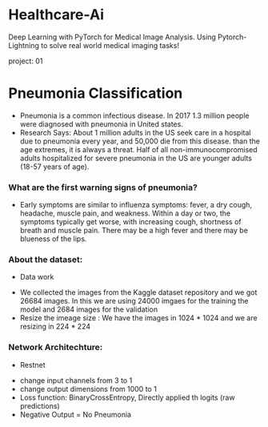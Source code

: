 # Healthcare-Ai

Deep Learning with PyTorch for Medical Image Analysis. Using Pytorch-Lightning to solve real world medical imaging tasks!


project: 01
# Pneumonia Classification 


* Pneumonia is a common infectious disease. In 2017 1.3 million people were diagnosed with pneumonia in United states.
* Research Says: About 1 million adults in the US seek care in a hospital due to pneumonia every year, and 50,000 die from this disease. than the age extremes, it is always a threat. Half of all non-immunocompromised adults hospitalized for severe pneumonia in the US are younger adults (18-57 years of age).

### What are the first warning signs of pneumonia?

- Early symptoms are similar to influenza symptoms: fever, a dry cough, headache, muscle pain, and weakness. Within a day or two, the symptoms typically get worse, with increasing cough, shortness of breath and muscle pain. There may be a high fever and there may be blueness of the lips.

### About the dataset:

- Data work
* We collected the images from the Kaggle dataset repository and we got 26684 images. In this we are using 24000 imgaes for the training the model and 2684 images for the validation
* Resize the imeage size : We have the images in 1024 * 1024 and we are resizing in 224 * 224

### Network Architechture:
- Restnet 
* change input channels from 3 to 1 
* change output dimensions from 1000 to 1 
* Loss function: BinaryCrossEntropy, Directly applied th logits (raw predictions)
* Negative Output = No Pneumonia

